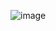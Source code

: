 
![image](https://github.com/yeseniavillar/app-pomodoro/assets/81875059/50f402b6-a3c2-4061-8803-93a233dcc2d8)

